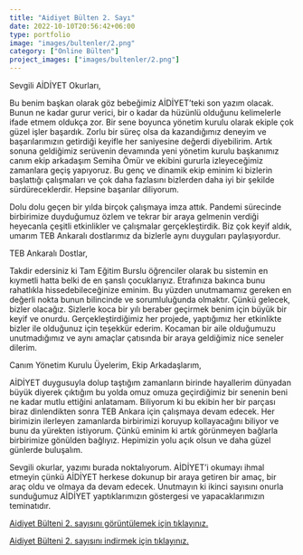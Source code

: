 ```yaml
---
title: "Aidiyet Bülten 2. Sayı"
date: 2022-10-10T20:56:42+06:00
type: portfolio
image: "images/bultenler/2.png"
category: ["Online Bülten"]
project_images: ["images/bultenler/2.png"]
---
```


Sevgili AİDİYET Okurları,

Bu benim başkan olarak göz bebeğimiz AİDİYET’teki son yazım olacak. Bunun ne kadar gurur verici, bir o kadar da hüzünlü olduğunu kelimelerle ifade etmem oldukça zor. Bir sene boyunca yönetim kurulu olarak ekiple çok güzel işler başardık. Zorlu bir süreç olsa da kazandığımız deneyim ve başarılarımızın getirdiği keyifle her saniyesine değerdi diyebilirim. Artık sonuna geldiğimiz serüvenin devamında yeni yönetim kurulu başkanımız canım ekip arkadaşım Semiha Ömür ve ekibini gururla izleyeceğimiz zamanlara geçiş yapıyoruz. Bu genç ve dinamik ekip eminim ki bizlerin başlattığı çalışmaları ve çok daha fazlasını bizlerden daha iyi bir şekilde sürdüreceklerdir. Hepsine başarılar diliyorum.

Dolu dolu geçen bir yılda birçok çalışmaya imza attık. Pandemi sürecinde birbirimize duyduğumuz özlem ve tekrar bir araya gelmenin verdiği heyecanla çeşitli etkinlikler ve çalışmalar gerçekleştirdik. Biz çok keyif aldık, umarım TEB Ankaralı dostlarımız da bizlerle aynı duyguları paylaşıyordur.

TEB Ankaralı Dostlar,

Takdir edersiniz ki Tam Eğitim Burslu öğrenciler olarak bu sistemin en kıymetli hatta belki de en şanslı çocuklarıyız. Etrafınıza bakınca bunu rahatlıkla hissedebileceğinize eminim. Bu yüzden unutmamamız gereken en değerli nokta bunun bilincinde ve sorumluluğunda olmaktır. Çünkü gelecek, bizler olacağız. Sizlerle koca bir yılı beraber geçirmek benim için büyük bir keyif ve onurdu. Gerçekleştirdiğimiz her projede, yaptığımız her etkinlikte bizler ile olduğunuz için teşekkür ederim. Kocaman bir aile olduğumuzu unutmadığımız ve aynı amaçlar çatısında bir araya geldiğimiz nice seneler dilerim.

Canım Yönetim Kurulu Üyelerim, Ekip Arkadaşlarım,

AİDİYET duygusuyla dolup taştığım zamanların birinde hayallerim dünyadan büyük diyerek çıktığım bu yolda omuz omuza geçirdiğimiz bir senenin beni ne kadar mutlu ettiğini anlatamam. Biliyorum ki bu ekibin her bir parçası biraz dinlendikten sonra TEB Ankara için çalışmaya devam edecek. Her birimizin ilerleyen zamanlarda birbirimizi koruyup kollayacağını biliyor ve bunu da yürekten istiyorum. Çünkü eminim ki artık görünmeyen bağlarla birbirimize gönülden bağlıyız. Hepimizin yolu açık olsun ve daha güzel günlerde buluşalım.

Sevgili okurlar, yazımı burada noktalıyorum. AİDİYET’i okumayı ihmal etmeyin çünkü AİDİYET herkese dokunup bir araya getiren bir amaç, bir araç oldu ve olmaya da devam edecek. Unutmayın ki ikinci sayısını onurla sunduğumuz AİDİYET yaptıklarımızın göstergesi ve yapacaklarımızın teminatıdır.

[Aidiyet Bülteni 2. sayısını görüntülemek için tıklayınız.](https://viewer.joomag.com/aidiyet-2-say%C4%B1/0581333001709045105 "Dünya'nın en iyi bülteni!")

[Aidiyet Bülteni 2. sayısını indirmek için tıklayınız.](/bultenler/Aidiyet_Bülten_Sayı_2.pdf)
